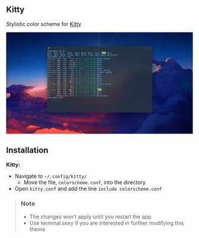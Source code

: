 
## Kitty

Stylistic color scheme for [Kitty](https://sw.kovidgoyal.net/kitty/)

![](../assets/kitty.png)

## Installation

**Kitty:**
- Navigate to `~/.config/kitty/`
    - Move the file, `colorscheme.conf`, into the directory
- Open `kitty.conf` and add the line `include colorscheme.conf`

> ### Note
> - The changes won't apply until you restart the app
> - Use terminal.sexy if you are interested in further modifying this theme
